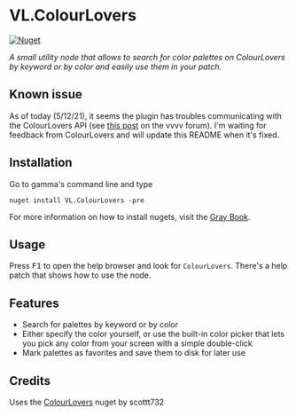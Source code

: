 # VL.ColourLovers

[![Nuget](https://img.shields.io/nuget/vpre/VL.ColourLovers?style=flat-square)](https://www.nuget.org/packages/VL.ColourLovers)

_A small utility node that allows to search for color palettes on ColourLovers by keyword or by color and easily use them in your patch._

## Known issue
As of today (5/12/21), it seems the plugin has troubles communicating with the ColourLovers API (see [this post](https://discourse.vvvv.org/t/vl-colourlovers/19483/3) on the vvvv forum). I'm waiting for feedback from ColourLovers and will update this README when it's fixed.

## Installation

Go to gamma's command line and type

```
nuget install VL.ColourLovers -pre
```

For more information on how to install nugets, visit the [Gray Book](https://thegraybook.vvvv.org/reference/libraries/referencing.html).

## Usage

Press <kbd>F1</kbd> to open the help browser and look for `ColourLovers`. There's a help patch that shows how to use the node.

## Features

- Search for palettes by keyword or by color
- Either specify the color yourself, or use the built-in color picker that lets you pick any color from your screen with a simple double-click
- Mark palettes as favorites and save them to disk for later use

## Credits

Uses the [ColourLovers](https://github.com/scottt732/ColourLoversDotNet) nuget by scottt732
